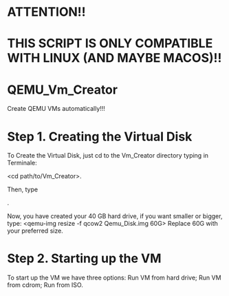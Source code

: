 # ATTENTION!!
# THIS SCRIPT IS ONLY COMPATIBLE WITH LINUX (AND MAYBE MACOS)!!



# QEMU_Vm_Creator
Create QEMU VMs automatically!!!

# Step 1. Creating the Virtual Disk

To Create the Virtual Disk, just cd to the Vm_Creator directory typing in Terminale:

<cd path/to/Vm_Creator>.

Then, type 

<sudo sh create_hard_drive.sh>.
  
Now, you have created your 40 GB hard drive, if you want smaller or bigger, type:
<qemu-img resize -f qcow2 Qemu_Disk.img 60G>
Replace 60G with your preferred size.

# Step 2. Starting up the VM
  
To start up the VM we have three options:
  Run VM from hard drive;
  Run VM from cdrom;
  Run from ISO.
